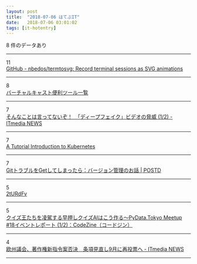 ```yaml
---
layout: post
title:  "2018-07-06 はてぶIT"
date:   2018-07-06 03:01:02
tags: [it-hotentry]
---
```

8 件のデータあり

<hr><div class="row">
<div class="col-1"><span class="badge badge-pill badge-success h2">11</span></div>
<div class="col-11"><a href='https://github.com/nbedos/termtosvg' target='_blank'>GitHub - nbedos/termtosvg: Record terminal sessions as SVG animations</a></div>
</div>
<hr>
<div class="row">
<div class="col-1"><span class="badge badge-pill badge-success h2">8</span></div>
<div class="col-11"><a href='https://qiita.com/miyumiyu/items/46ae526f7aa81cc34021' target='_blank'>バーチャルキャスト便利ツール一覧</a></div>
</div>
<hr>
<div class="row">
<div class="col-1"><span class="badge badge-pill badge-success h2">7</span></div>
<div class="col-11"><a href='http://www.itmedia.co.jp/news/articles/1807/05/news097.html' target='_blank'>そんなことは言ってないぞ！　「ディープフェイク」ビデオの脅威 (1/2) - ITmedia NEWS</a></div>
</div>
<hr>
<div class="row">
<div class="col-1"><span class="badge badge-pill badge-success h2">7</span></div>
<div class="col-11"><a href='http://okigiveup.net/a-tutorial-introduction-to-kubernetes/' target='_blank'>A Tutorial Introduction to Kubernetes</a></div>
</div>
<hr>
<div class="row">
<div class="col-1"><span class="badge badge-pill badge-success h2">7</span></div>
<div class="col-11"><a href='https://postd.cc/when-you-git-in-trouble-a-version-control-story/' target='_blank'>GitトラブルをGetしてしまったら：バージョン管理のお話 | POSTD</a></div>
</div>
<hr>
<div class="row">
<div class="col-1"><span class="badge badge-pill badge-success h2">5</span></div>
<div class="col-11"><a href='https://ift.tt/2tURdFv' target='_blank'>2tURdFv</a></div>
</div>
<hr>
<div class="row">
<div class="col-1"><span class="badge badge-pill badge-success h2">5</span></div>
<div class="col-11"><a href='https://codezine.jp/article/detail/10865' target='_blank'>クイズ王たちを凌駕する早押しクイズAIはこう作る～PyData.Tokyo Meetup #18イベントレポート (1/2)：CodeZine（コードジン）</a></div>
</div>
<hr>
<div class="row">
<div class="col-1"><span class="badge badge-pill badge-success h2">4</span></div>
<div class="col-11"><a href='http://www.itmedia.co.jp/news/articles/1807/05/news140.html' target='_blank'>欧州議会、著作権新指令案否決　条項見直し9月に再投票へ - ITmedia NEWS</a></div>
</div>
<hr>
